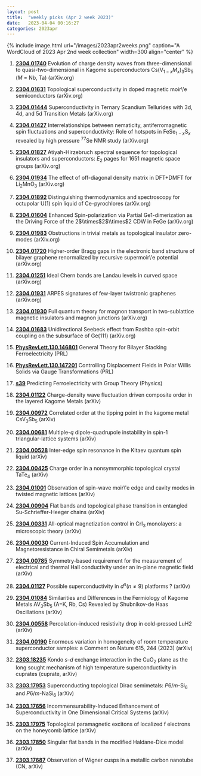 ```yaml
---
layout: post
title:  "weekly picks (Apr 2 week 2023)"
date:   2023-04-04 00:16:27
categories: 2023apr
---
```



{% include image.html url="/images/2023apr2weeks.png" caption="A WordCloud of 2023 Apr 2nd week collection" width=300 align="center" %}




1. **[2304.01740](http://arxiv.org/abs/2304.01740)** Evolution of charge density waves from three-dimensional to quasi-two-dimensional in Kagome superconductors Cs(V$_{1-x}M_{x}$)$_3$Sb$_5$ ($M$ = Nb, Ta) (arXiv.org)

1. **[2304.01631](http://arxiv.org/abs/2304.01631)** Topological superconductivity in doped magnetic moir\\'e semiconductors (arXiv.org)

1. **[2304.01444](http://arxiv.org/abs/2304.01444)** Superconductivity in Ternary Scandium Tellurides with 3d, 4d, and 5d Transition Metals (arXiv.org)

1. **[2304.01427](http://arxiv.org/abs/2304.01427)** Interrelationships between nematicity, antiferromagnetic spin fluctuations and superconductivity: Role of hotspots in FeSe$_{1-x}$S$_{x}$ revealed by high pressure $^{77}$Se NMR study (arXiv.org)

1. **[2304.01827](http://arxiv.org/abs/2304.01827)** Atiyah-Hirzebruch spectral sequence for topological insulators and superconductors: $E_2$ pages for 1651 magnetic space groups (arXiv.org)

1. **[2304.01934](http://arxiv.org/abs/2304.01934)** The effect of off-diagonal density matrix in DFT+DMFT for Li$_2$MnO$_3$ (arXiv.org)

1. **[2304.01892](http://arxiv.org/abs/2304.01892)** Distinguishing thermodynamics and spectroscopy for octupolar U(1) spin liquid of Ce-pyrochlores (arXiv.org)

1. **[2304.01604](http://arxiv.org/abs/2304.01604)** Enhanced Spin-polarization via Partial Ge1-dimerization as the Driving Force of the 2$\\times$2$\\times$2 CDW in FeGe (arXiv.org)

1. **[2304.01983](http://arxiv.org/abs/2304.01983)** Obstructions in trivial metals as topological insulator zero-modes (arXiv.org)

1. **[2304.01720](http://arxiv.org/abs/2304.01720)** Higher-order Bragg gaps in the electronic band structure of bilayer graphene renormalized by recursive supermoir\\'e potential (arXiv.org)

1. **[2304.01251](http://arxiv.org/abs/2304.01251)** Ideal Chern bands are Landau levels in curved space (arXiv.org)

1. **[2304.01931](http://arxiv.org/abs/2304.01931)** ARPES signatures of few-layer twistronic graphenes (arXiv.org)

1. **[2304.01930](http://arxiv.org/abs/2304.01930)** Full quantum theory for magnon transport in two-sublattice magnetic insulators and magnon junctions (arXiv.org)

1. **[2304.01683](http://arxiv.org/abs/2304.01683)** Unidirectional Seebeck effect from Rashba spin-orbit coupling on the subsurface of Ge(111) (arXiv.org)

1. **[PhysRevLett.130.146801](https://link.aps.org/doi/10.1103/PhysRevLett.130.146801)** General Theory for Bilayer Stacking Ferroelectricity (PRL)

1. **[PhysRevLett.130.147201](https://link.aps.org/doi/10.1103/PhysRevLett.130.147201)** Controlling Displacement Fields in Polar Willis Solids via Gauge Transformations (PRL)

1. **[s39](https://physics.aps.org/articles/v16/s39)** Predicting Ferroelectricity with Group Theory (Physics)








1. **[2304.01122](http://arxiv.org/abs/2304.01122)** Charge-density wave fluctuation driven composite order in the layered Kagome Metals (arXiv)

1. **[2304.00972](http://arxiv.org/abs/2304.00972)** Correlated order at the tipping point in the kagome metal CsV$_3$Sb$_5$ (arXiv)

1. **[2304.00681](http://arxiv.org/abs/2304.00681)** Multiple-$q$ dipole-quadrupole instability in spin-1 triangular-lattice systems (arXiv)

1. **[2304.00528](http://arxiv.org/abs/2304.00528)** Inter-edge spin resonance in the Kitaev quantum spin liquid (arXiv)

1. **[2304.00425](http://arxiv.org/abs/2304.00425)** Charge order in a nonsymmorphic topological crystal TaTe$_4$ (arXiv)

1. **[2304.01001](http://arxiv.org/abs/2304.01001)** Observation of spin-wave moir\\'e edge and cavity modes in twisted magnetic lattices (arXiv)

1. **[2304.00904](http://arxiv.org/abs/2304.00904)** Flat bands and topological phase transition in entangled Su-Schrieffer-Heeger chains (arXiv)

1. **[2304.00331](http://arxiv.org/abs/2304.00331)** All-optical magnetization control in CrI$_3$ monolayers: a microscopic theory (arXiv)

1. **[2304.00030](http://arxiv.org/abs/2304.00030)** Current-Induced Spin Accumulation and Magnetoresistance in Chiral Semimetals (arXiv)

1. **[2304.00785](http://arxiv.org/abs/2304.00785)** Symmetry-based requirement for the measurement of electrical and thermal Hall conductivity under an in-plane magnetic field (arXiv)


1. **[2304.01127](https://arxiv.org/abs/2304.01127)** Possible superconductivity in $d^{n} (n\neq 9)$ platforms ? (arXiv)



1. **[2304.01084](https://arxiv.org/abs/2304.01084)** Similarities and Differences in the Fermiology of Kagome Metals AV$_{3}$Sb$_{5}$ (A=K, Rb, Cs) Revealed by Shubnikov-de Haas Oscillations (arXiv)






1. **[2304.00558](https://arxiv.org/abs/2304.00558)** Percolation-induced resistivity drop in cold-pressed LuH2 (arXiv)




1. **[2304.00190](https://arxiv.org/abs/2304.00190)** Enormous variation in homogeneity of room temperature superconductor samples: a Comment on Nature 615, 244 (2023) (arXiv)




1. **[2303.18235](http://arxiv.org/abs/2303.18235)** Kondo $s$-$d$ exchange interaction in the CuO$_2$ plane as the long sought mechanism of high temperature superconductivity in cuprates (cuprate, arXiv)

1. **[2303.17953](http://arxiv.org/abs/2303.17953)** Superconducting topological Dirac semimetals: $P6/m$-Si$_6$ and $P6/m$-NaSi$_6$ (arXiv)

1. **[2303.17656](http://arxiv.org/abs/2303.17656)** Incommensurability-Induced Enhancement of Superconductivity in One Dimensional Critical Systems (arXiv)

1. **[2303.17975](http://arxiv.org/abs/2303.17975)** Topological paramagnetic excitons of localized f electrons on the honeycomb lattice (arXiv)

1. **[2303.17850](http://arxiv.org/abs/2303.17850)** Singular flat bands in the modified Haldane-Dice model (arXiv)

1. **[2303.17687](http://arxiv.org/abs/2303.17687)** Observation of Wigner cusps in a metallic carbon nanotube (CN, arXiv)




